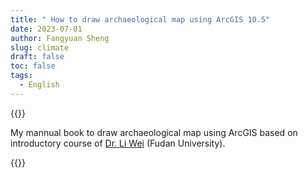 ```yaml
---
title: " How to draw archaeological map using ArcGIS 10.5"
date: 2023-07-01
author: Fangyuan Sheng
slug: climate
draft: false
toc: false
tags:
  - English
---
```


{{<block class="note">}}

My mannual book to draw archaeological map using ArcGIS based on introductory course of [Dr. Li Wei](https://archsci.fudan.edu.cn/40/cf/c16260a409807/page.htm) (Fudan University). 

{{<end>}}


